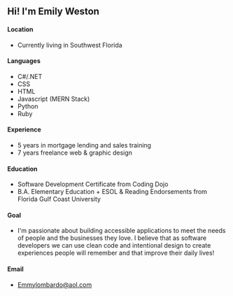 ## Hi! I'm Emily Weston

#### Location
- Currently living in Southwest Florida

#### Languages
- C#/.NET
- CSS
- HTML
- Javascript (MERN Stack)
- Python
- Ruby 

#### Experience
- 5 years in mortgage lending and sales training 
- 7 years freelance web & graphic design  

#### Education
- Software Development Certificate from Coding Dojo 
- B.A. Elementary Education + ESOL & Reading Endorsements from Florida Gulf Coast University

#### Goal
- I'm passionate about building accessible applications to meet the needs of people and the businesses they love. 
I believe that as software developers we can use clean code and intentional design to create experiences people will remember and that improve their daily lives!

#### Email
- Emmylombardo@aol.com
